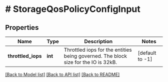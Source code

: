 # # StorageQosPolicyConfigInput

## Properties

Name | Type | Description | Notes
------------ | ------------- | ------------- | -------------
**throttled_iops** | **int** | Throttled iops for the entities being governed. The block size for the IO is 32kB. | [default to -1]

[[Back to Model list]](../../README.md#models) [[Back to API list]](../../README.md#endpoints) [[Back to README]](../../README.md)
